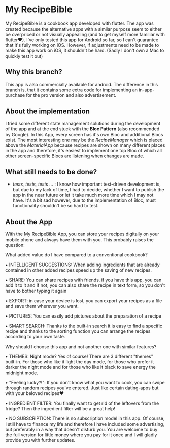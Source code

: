 # My RecipeBible

My RecipeBible is a cookbook app developed with flutter. The app was created because the alternative apps with a similar purpose seem to either be overpriced or not visually appealing (and to get myself more familiar with flutter❤). I've only tested this app for Android so far, so I can't guarantee that it's fully working on iOS. However, if adjustments need to be made to make this app work on iOS, it shouldn't be hard. (Sadly I don't own a Mac to quickly test it out)

## Why this branch?

This app is also commercially available for android. The difference in this branch is, that it contains some extra code for implementing an in-app-purchase for the pro version and also advertisement.

## About the implementation

I tried some different state management solutions during the development of the app and at the end stuck with the **Bloc Pattern** (also recommended by Google).
In this App, every screen has it's own Bloc and additional Blocs exist. The most interesting one may be the <em>RecipeManager</em> which is placed above the <em>MaterialApp</em> because recipes are shown on many different places in the app and therefore, it's easiest to implement one top Bloc of which all other screen-specific Blocs are listening when changes are made.

## What still needs to be done?

- <em>tests, tests, tests ... </em>: I know how important test-driven development is, but due to my lack of time, I had to decide, whether I want to publish the app in the near future or let it take much more time which I may not have. It's a bit sad however, due to the implementation of Bloc, must functionality shouldn't be so hard to test.

## About the App

With the My RecipeBible App, you can store your recipes digitally on your mobile phone and always have them with you. This probably raises the question:

What added value do I have compared to a conventional cookbook?

• INTELLIGENT SUGGESTIONS: When adding ingredients that are already contained in other added recipes speed up the saving of new recipes.

• SHARE: You can share recipes with friends. if you have this app, you can add it to it and if not, you can also share the recipe in text form, so you don't have to bother typing it again

• EXPORT: in case your device is lost, you can export your recipes as a file and save them wherever you want.

• PICTURES: You can easily add pictures about the preparation of a recipe

• SMART SEARCH: Thanks to the built-in search it is easy to find a specific recipe and thanks to the sorting function you can arrange the recipes according to your own taste.

Why should I choose this app and not another one with similar features?

• THEMES: Night mode? Yes of course! There are 3 different "themes" built-in. For those who like it light the day mode, for those who prefer it darker the night mode and for those who like it black to save energy the midnight mode.

• "Feeling lucky?!": If you don't know what you want to cook, you can swipe through random recipes you've entered. Just like certain dating-apps but with your beloved recipes❤

• INGREDIENT FILTER: You finally want to get rid of the leftovers from the fridge? Then the ingredient filter will be a great help!

• NO SUBSCRIPTION: There is no subscription model in this app. Of course, I still have to finance my life and therefore I have included some advertising, but preferably in a way that doesn't disturb you. You are welcome to buy the full version for little money where you pay for it once and I will gladly provide you with further updates.
